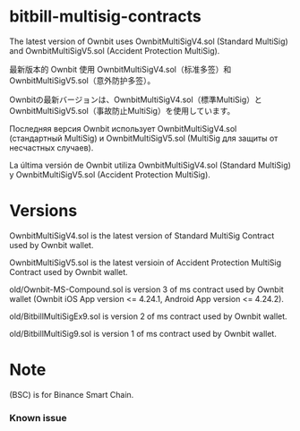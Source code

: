 # bitbill-multisig-contracts

The latest version of Ownbit uses OwnbitMultiSigV4.sol (Standard MultiSig) and OwnbitMultiSigV5.sol (Accident Protection MultiSig).

最新版本的 Ownbit 使用 OwnbitMultiSigV4.sol（标准多签）和 OwnbitMultiSigV5.sol（意外防护多签）。

Ownbitの最新バージョンは、OwnbitMultiSigV4.sol（標準MultiSig）とOwnbitMultiSigV5.sol（事故防止MultiSig）を使用しています。

Последняя версия Ownbit использует OwnbitMultiSigV4.sol (стандартный MultiSig) и OwnbitMultiSigV5.sol (MultiSig для защиты от несчастных случаев).

La última versión de Ownbit utiliza OwnbitMultiSigV4.sol (Standard MultiSig) y OwnbitMultiSigV5.sol (Accident Protection MultiSig).

# Versions

OwnbitMultiSigV4.sol is the latest version of Standard MultiSig Contract used by Ownbit wallet.

OwnbitMultiSigV5.sol is the latest versioin of Accident Protection MultiSig Contract used by Ownbit wallet.

old/Ownbit-MS-Compound.sol is version 3 of ms contract used by Ownbit wallet (Ownbit iOS App version <= 4.24.1, Android App version <= 4.24.2).

old/BitbillMultiSigEx9.sol is version 2 of ms contract used by Ownbit wallet.

old/BitbillMultiSig9.sol is version 1 of ms contract used by Ownbit wallet.

# Note

(BSC) is for Binance Smart Chain. 

### Known issue

